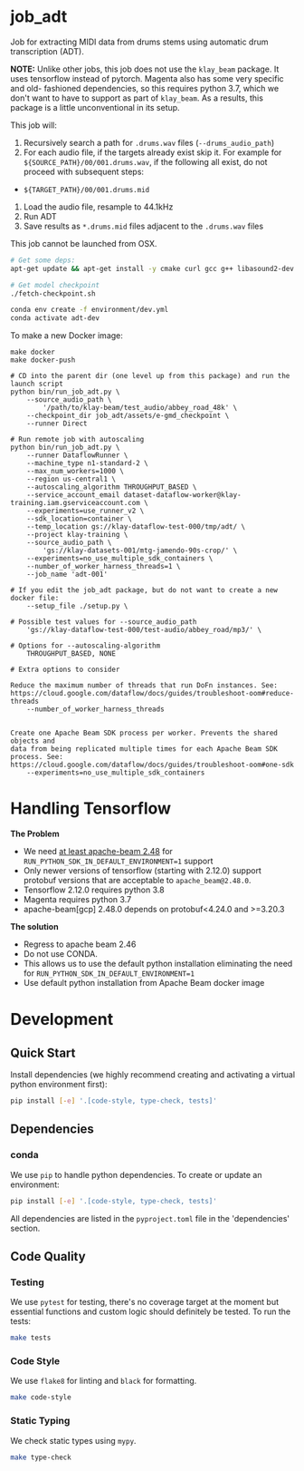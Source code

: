 # job_adt

Job for extracting MIDI data from drums stems using automatic drum transcription (ADT).

**NOTE:** Unlike other jobs, this job does not use the `klay_beam` package. It
uses tensorflow instead of pytorch. Magenta also has some very specific and old-
fashioned dependencies, so this requires python 3.7, which we don't want to have
to support as part of `klay_beam`. As a results, this package is a little
unconventional in its setup.

This job will:

1. Recursively search a path for `.drums.wav` files (`--drums_audio_path`)
1. For each audio file, if the targets already exist skip it. For example for
   `${SOURCE_PATH}/00/001.drums.wav`, if the following all exist, do not
   proceed with subsequent steps:
  - `${TARGET_PATH}/00/001.drums.mid`
1. Load the audio file, resample to 44.1kHz
1. Run ADT
1. Save results as `*.drums.mid` files adjacent to the `.drums.wav` files


This job cannot be launched from OSX.


```bash
# Get some deps:
apt-get update && apt-get install -y cmake curl gcc g++ libasound2-dev libjack-dev ffmpeg pkg-config unzip sox

# Get model checkpoint
./fetch-checkpoint.sh

conda env create -f environment/dev.yml
conda activate adt-dev
```

To make a new Docker image:
```
make docker
make docker-push
```

```
# CD into the parent dir (one level up from this package) and run the launch script
python bin/run_job_adt.py \
    --source_audio_path \
        '/path/to/klay-beam/test_audio/abbey_road_48k' \
    --checkpoint_dir job_adt/assets/e-gmd_checkpoint \
    --runner Direct

# Run remote job with autoscaling
python bin/run_job_adt.py \
    --runner DataflowRunner \
    --machine_type n1-standard-2 \
    --max_num_workers=1000 \
    --region us-central1 \
    --autoscaling_algorithm THROUGHPUT_BASED \
    --service_account_email dataset-dataflow-worker@klay-training.iam.gserviceaccount.com \
    --experiments=use_runner_v2 \
    --sdk_location=container \
    --temp_location gs://klay-dataflow-test-000/tmp/adt/ \
    --project klay-training \
    --source_audio_path \
        'gs://klay-datasets-001/mtg-jamendo-90s-crop/' \
    --experiments=no_use_multiple_sdk_containers \
    --number_of_worker_harness_threads=1 \
    --job_name 'adt-001'

# If you edit the job_adt package, but do not want to create a new docker file:
    --setup_file ./setup.py \

# Possible test values for --source_audio_path
    'gs://klay-dataflow-test-000/test-audio/abbey_road/mp3/' \

# Options for --autoscaling-algorithm
    THROUGHPUT_BASED, NONE

# Extra options to consider

Reduce the maximum number of threads that run DoFn instances. See:
https://cloud.google.com/dataflow/docs/guides/troubleshoot-oom#reduce-threads
    --number_of_worker_harness_threads


Create one Apache Beam SDK process per worker. Prevents the shared objects and
data from being replicated multiple times for each Apache Beam SDK process. See:
https://cloud.google.com/dataflow/docs/guides/troubleshoot-oom#one-sdk
    --experiments=no_use_multiple_sdk_containers
```


# Handling Tensorflow

**The Problem**

- We need [at least apache-beam 2.48](https://github.com/apache/beam/blob/master/CHANGES.md#breaking-changes-6) for `RUN_PYTHON_SDK_IN_DEFAULT_ENVIRONMENT=1` support
- Only newer versions of tensorflow (starting with 2.12.0) support protobuf versions that are acceptable to `apache_beam@2.48.0`.
- Tensorflow 2.12.0 requires python 3.8
- Magenta requires python 3.7
- apache-beam[gcp] 2.48.0 depends on protobuf<4.24.0 and >=3.20.3

**The solution**

- Regress to apache beam 2.46
- Do not use CONDA.
- This allows us to use the default python installation eliminating the need for `RUN_PYTHON_SDK_IN_DEFAULT_ENVIRONMENT=1`
- Use default python installation from Apache Beam docker image


# Development
## Quick Start
Install dependencies (we highly recommend creating and activating a virtual
python environment first):
```sh
pip install [-e] '.[code-style, type-check, tests]'
```

## Dependencies
### conda
We use `pip` to handle python dependencies.  To create or update an environment:

```sh
pip install [-e] '.[code-style, type-check, tests]'
```

All dependencies are listed in the `pyproject.toml` file in the 'dependencies'
section.

## Code Quality
### Testing
We use `pytest` for testing, there's no coverage target at the moment but
essential functions and custom logic should definitely be tested. To run the
tests:
```sh
make tests
```

### Code Style
We use `flake8` for linting and `black` for formatting.

```sh
make code-style
```

### Static Typing
We check static types using `mypy`.
```sh
make type-check
```
